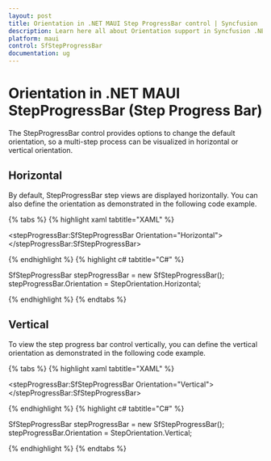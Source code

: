```yaml
---
layout: post
title: Orientation in .NET MAUI Step ProgressBar control | Syncfusion
description: Learn here all about Orientation support in Syncfusion .NET MAUI Step ProgressBar (SfStepProgressBar) control and more.
platform: maui
control: SfStepProgressBar
documentation: ug
---
```


# Orientation in .NET MAUI StepProgressBar (Step Progress Bar)
The StepProgressBar control provides options to change the default orientation, so a multi-step process can be visualized in horizontal or vertical orientation.

## Horizontal
By default, StepProgressBar step views are displayed horizontally. You can also define the orientation as demonstrated in the following code example.

{% tabs %}
{% highlight xaml tabtitle="XAML" %}

<stepProgressBar:SfStepProgressBar 
                    Orientation="Horizontal">
</stepProgressBar:SfStepProgressBar>

{% endhighlight %}
{% highlight c# tabtitle="C#" %}

SfStepProgressBar stepProgressBar = new SfStepProgressBar();
stepProgressBar.Orientation = StepOrientation.Horizontal;

{% endhighlight %}
{% endtabs %}

## Vertical
To view the step progress bar control vertically, you can define the vertical orientation as demonstrated in the following code example.

{% tabs %}
{% highlight xaml tabtitle="XAML" %}

<stepProgressBar:SfStepProgressBar 
                    Orientation="Vertical">
</stepProgressBar:SfStepProgressBar>

{% endhighlight %}
{% highlight c# tabtitle="C#" %}

SfStepProgressBar stepProgressBar = new SfStepProgressBar();
stepProgressBar.Orientation = StepOrientation.Vertical;

{% endhighlight %}
{% endtabs %}